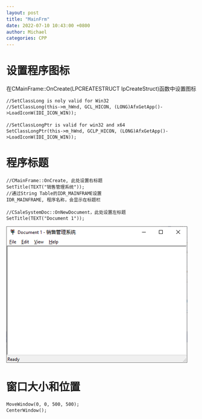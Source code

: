 ```yaml
---
layout: post
title: "MainFrm"
date: 2022-07-10 10:43:00 +0800
author: Michael
categories: CPP
---
```


# 设置程序图标
在CMainFrame::OnCreate(LPCREATESTRUCT lpCreateStruct)函数中设置图标

	//SetClassLong is noly valid for Win32
	//SetClassLong(this->m_hWnd, GCL_HICON, (LONG)AfxGetApp()->LoadIconW(IDI_ICON_WIN));

	//SetClassLongPtr is valid for win32 and x64
	SetClassLongPtr(this->m_hWnd, GCLP_HICON, (LONG)AfxGetApp()->LoadIconW(IDI_ICON_WIN));

# 程序标题
	//CMainFrame::OnCreate, 此处设置右标题
	SetTitle(TEXT("销售管理系统"));
	//通过String Table的IDR_MAINFRAME设置
	IDR_MAINFRAME, 程序名称，会显示在标题栏

	//CSaleSystemDoc::OnNewDocument，此处设置左标题
	SetTitle(TEXT("Document 1"));

![日志文件夹](/assets/cpp/MFCTitle.png)  

# 窗口大小和位置

	MoveWindow(0, 0, 500, 500);
	CenterWindow();